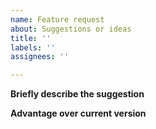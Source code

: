 ```yaml
---
name: Feature request
about: Suggestions or ideas
title: ''
labels: ''
assignees: ''

---
```


**Briefly describe the suggestion**

**Advantage over current version**
